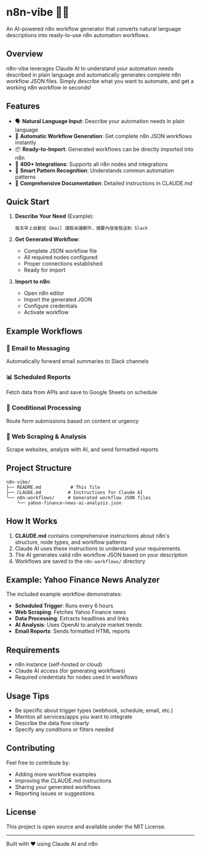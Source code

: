# n8n-vibe 🤖✨

An AI-powered n8n workflow generator that converts natural language descriptions into ready-to-use n8n automation workflows.

## Overview

n8n-vibe leverages Claude AI to understand your automation needs described in plain language and automatically generates complete n8n workflow JSON files. Simply describe what you want to automate, and get a working n8n workflow in seconds!

## Features

- 🗣️ **Natural Language Input**: Describe your automation needs in plain language
- 🔄 **Automatic Workflow Generation**: Get complete n8n JSON workflows instantly
- 📦 **Ready-to-Import**: Generated workflows can be directly imported into n8n
- 🧩 **400+ Integrations**: Supports all n8n nodes and integrations
- 🎯 **Smart Pattern Recognition**: Understands common automation patterns
- 📝 **Comprehensive Documentation**: Detailed instructions in CLAUDE.md

## Quick Start

1. **Describe Your Need** (Example):
   ```
   每天早上自動從 Gmail 讀取未讀郵件，摘要內容後發送到 Slack
   ```

2. **Get Generated Workflow**:
   - Complete JSON workflow file
   - All required nodes configured
   - Proper connections established
   - Ready for import

3. **Import to n8n**:
   - Open n8n editor
   - Import the generated JSON
   - Configure credentials
   - Activate workflow

## Example Workflows

### 📧 Email to Messaging
Automatically forward email summaries to Slack channels

### 📊 Scheduled Reports
Fetch data from APIs and save to Google Sheets on schedule

### 🔀 Conditional Processing
Route form submissions based on content or urgency

### 📰 Web Scraping & Analysis
Scrape websites, analyze with AI, and send formatted reports

## Project Structure

```
n8n-vibe/
├── README.md           # This file
├── CLAUDE.md          # Instructions for Claude AI
└── n8n-workflows/     # Generated workflow JSON files
    └── yahoo-finance-news-ai-analysis.json
```

## How It Works

1. **CLAUDE.md** contains comprehensive instructions about n8n's structure, node types, and workflow patterns
2. Claude AI uses these instructions to understand your requirements
3. The AI generates valid n8n workflow JSON based on your description
4. Workflows are saved to the `n8n-workflows/` directory

## Example: Yahoo Finance News Analyzer

The included example workflow demonstrates:
- **Scheduled Trigger**: Runs every 6 hours
- **Web Scraping**: Fetches Yahoo Finance news
- **Data Processing**: Extracts headlines and links
- **AI Analysis**: Uses OpenAI to analyze market trends
- **Email Reports**: Sends formatted HTML reports

## Requirements

- n8n instance (self-hosted or cloud)
- Claude AI access (for generating workflows)
- Required credentials for nodes used in workflows

## Usage Tips

- Be specific about trigger types (webhook, schedule, email, etc.)
- Mention all services/apps you want to integrate
- Describe the data flow clearly
- Specify any conditions or filters needed

## Contributing

Feel free to contribute by:
- Adding more workflow examples
- Improving the CLAUDE.md instructions
- Sharing your generated workflows
- Reporting issues or suggestions

## License

This project is open source and available under the MIT License.

---

Built with ❤️ using Claude AI and n8n